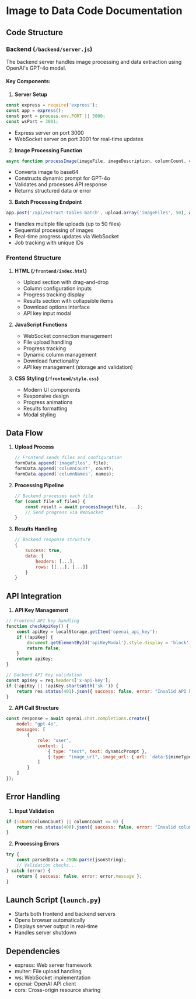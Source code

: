 # Image to Data Code Documentation

## Code Structure

### Backend (`/backend/server.js`)

The backend server handles image processing and data extraction using OpenAI's GPT-4o model.

#### Key Components:

1. **Server Setup**
```javascript
const express = require('express');
const app = express();
const port = process.env.PORT || 3000;
const wsPort = 3001;
```
- Express server on port 3000
- WebSocket server on port 3001 for real-time updates

2. **Image Processing Function**
```javascript
async function processImage(imageFile, imageDescription, columnCount, columnNames, columnExamples)
```
- Converts image to base64
- Constructs dynamic prompt for GPT-4o
- Validates and processes API response
- Returns structured data or error

3. **Batch Processing Endpoint**
```javascript
app.post('/api/extract-tables-batch', upload.array('imageFiles', 50), async (req, res)
```
- Handles multiple file uploads (up to 50 files)
- Sequential processing of images
- Real-time progress updates via WebSocket
- Job tracking with unique IDs

### Frontend Structure

1. **HTML (`/frontend/index.html`)**
   - Upload section with drag-and-drop
   - Column configuration inputs
   - Progress tracking display
   - Results section with collapsible items
   - Download options interface
   - API key input modal

2. **JavaScript Functions**
   - WebSocket connection management
   - File upload handling
   - Progress tracking
   - Dynamic column management
   - Download functionality
   - API key management (storage and validation)

3. **CSS Styling (`/frontend/style.css`)**
   - Modern UI components
   - Responsive design
   - Progress animations
   - Results formatting
   - Modal styling

## Data Flow

1. **Upload Process**
   ```javascript
   // Frontend sends files and configuration
   formData.append('imageFiles', file);
   formData.append('columnCount', count);
   formData.append('columnNames', names);
   ```

2. **Processing Pipeline**
   ```javascript
   // Backend processes each file
   for (const file of files) {
       const result = await processImage(file, ...);
       // Send progress via WebSocket
   }
   ```

3. **Results Handling**
   ```javascript
   // Backend response structure
   {
       success: true,
       data: {
           headers: [...],
           rows: [[...], [...]]
       }
   }
   ```

## API Integration

1. **API Key Management**
```javascript
// Frontend API key handling
function checkApiKey() {
    const apiKey = localStorage.getItem('openai_api_key');
    if (!apiKey) {
        document.getElementById('apiKeyModal').style.display = 'block';
        return false;
    }
    return apiKey;
}

// Backend API key validation
const apiKey = req.headers['x-api-key'];
if (!apiKey || !apiKey.startsWith('sk-')) {
    return res.status(401).json({ success: false, error: "Invalid API key" });
}
```

2. **API Call Structure**
```javascript
const response = await openai.chat.completions.create({
    model: "gpt-4o",
    messages: [
        {
            role: "user",
            content: [
                { type: "text", text: dynamicPrompt },
                { type: "image_url", image_url: { url: `data:${mimeType};base64,${base64Image}` } }
            ]
        }
    ]
});
```

## Error Handling

1. **Input Validation**
```javascript
if (isNaN(columnCount) || columnCount <= 0) {
    return res.status(400).json({ success: false, error: "Invalid column count" });
}
```

2. **Processing Errors**
```javascript
try {
    const parsedData = JSON.parse(jsonString);
    // Validation checks...
} catch (error) {
    return { success: false, error: error.message };
}
```

## Launch Script (`launch.py`)
- Starts both frontend and backend servers
- Opens browser automatically
- Displays server output in real-time
- Handles server shutdown

## Dependencies
- express: Web server framework
- multer: File upload handling
- ws: WebSocket implementation
- openai: OpenAI API client
- cors: Cross-origin resource sharing 